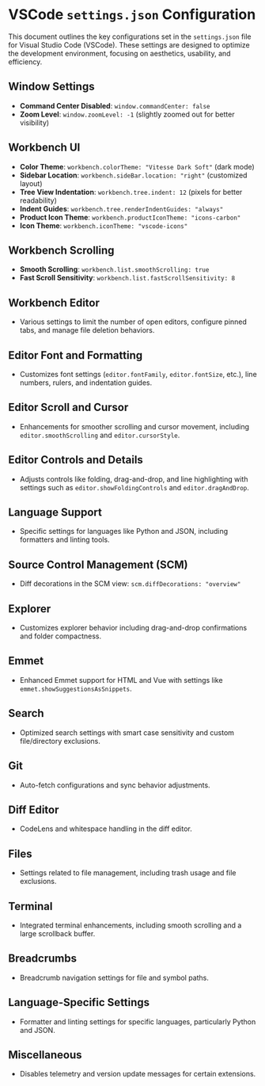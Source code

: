 # VSCode `settings.json` Configuration

This document outlines the key configurations set in the `settings.json` file for Visual Studio Code (VSCode). These settings are designed to optimize the development environment, focusing on aesthetics, usability, and efficiency.

## Window Settings

- **Command Center Disabled**: `window.commandCenter: false`
- **Zoom Level**: `window.zoomLevel: -1` (slightly zoomed out for better visibility)

## Workbench UI

- **Color Theme**: `workbench.colorTheme: "Vitesse Dark Soft"` (dark mode)
- **Sidebar Location**: `workbench.sideBar.location: "right"` (customized layout)
- **Tree View Indentation**: `workbench.tree.indent: 12` (pixels for better readability)
- **Indent Guides**: `workbench.tree.renderIndentGuides: "always"`
- **Product Icon Theme**: `workbench.productIconTheme: "icons-carbon"`
- **Icon Theme**: `workbench.iconTheme: "vscode-icons"`

## Workbench Scrolling

- **Smooth Scrolling**: `workbench.list.smoothScrolling: true`
- **Fast Scroll Sensitivity**: `workbench.list.fastScrollSensitivity: 8`

## Workbench Editor

- Various settings to limit the number of open editors, configure pinned tabs, and manage file deletion behaviors.

## Editor Font and Formatting

- Customizes font settings (`editor.fontFamily`, `editor.fontSize`, etc.), line numbers, rulers, and indentation guides.

## Editor Scroll and Cursor

- Enhancements for smoother scrolling and cursor movement, including `editor.smoothScrolling` and `editor.cursorStyle`.

## Editor Controls and Details

- Adjusts controls like folding, drag-and-drop, and line highlighting with settings such as `editor.showFoldingControls` and `editor.dragAndDrop`.

## Language Support

- Specific settings for languages like Python and JSON, including formatters and linting tools.

## Source Control Management (SCM)

- Diff decorations in the SCM view: `scm.diffDecorations: "overview"`

## Explorer

- Customizes explorer behavior including drag-and-drop confirmations and folder compactness.

## Emmet

- Enhanced Emmet support for HTML and Vue with settings like `emmet.showSuggestionsAsSnippets`.

## Search

- Optimized search settings with smart case sensitivity and custom file/directory exclusions.

## Git

- Auto-fetch configurations and sync behavior adjustments.

## Diff Editor

- CodeLens and whitespace handling in the diff editor.

## Files

- Settings related to file management, including trash usage and file exclusions.

## Terminal

- Integrated terminal enhancements, including smooth scrolling and a large scrollback buffer.

## Breadcrumbs

- Breadcrumb navigation settings for file and symbol paths.

## Language-Specific Settings

- Formatter and linting settings for specific languages, particularly Python and JSON.

## Miscellaneous

- Disables telemetry and version update messages for certain extensions.



